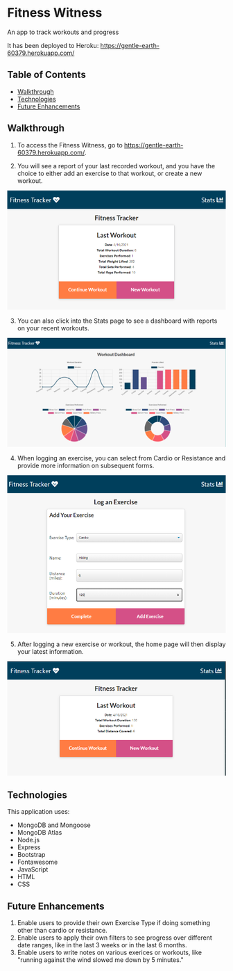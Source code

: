 # Fitness Witness
An app to track workouts and progress

It has been deployed to Heroku: https://gentle-earth-60379.herokuapp.com/

## Table of Contents

* [Walkthrough](#walkthrough)
* [Technologies](#technologies)
* [Future Enhancements](#future-enhancements)

## Walkthrough

1. To access the Fitness Witness, go to https://gentle-earth-60379.herokuapp.com/.

2. You will see a report of your last recorded workout, and you have the choice to either add an exercise to that workout, or create a new workout.

<img alt="Freshly loaded app." src="./public/assets/index.PNG"/>

3. You can also click into the Stats page to see a dashboard with reports on your recent workouts.

<img alt="Dashboard page." src="./public/assets/stats.PNG"/>

4. When logging an exercise, you can select from Cardio or Resistance and provide more information on subsequent forms.

<img alt="Adding a new exercise through the form." src="./public/assets/newexercise.PNG"/>

5. After logging a new exercise or workout, the home page will then display your latest information.

<img alt="Newest recorded exercise now on the home page." src="./public/assets/updatedindex.PNG"/>

## Technologies

This application uses:
* MongoDB and Mongoose
* MongoDB Atlas
* Node.js
* Express
* Bootstrap
* Fontawesome
* JavaScript
* HTML
* CSS

## Future Enhancements

1. Enable users to provide their own Exercise Type if doing something other than cardio or resistance.
2. Enable users to apply their own filters to see progress over different date ranges, like in the last 3 weeks or in the last 6 months.
3. Enable users to write notes on various exerices or workouts, like "running against the wind slowed me down by 5 minutes."